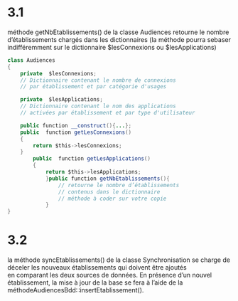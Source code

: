 # 3.1
méthode getNbEtablissements() de la classe Audiences
retourne le nombre d’établissements chargés dans les dictionnaires 
(la méthode pourra sebaser indifféremment sur le dictionnaire $lesConnexions ou $lesApplications)
```java
class Audiences 
{
    private  $lesConnexions;
    // Dictionnaire contenant le nombre de connexions
    // par établissement et par catégorie d'usages

    private  $lesApplications;
    // Dictionnaire contenant le nom des applications
    // activées par établissement et par type d'utilisateur

    public function __construct(){...};
    public  function getLesConnexions()
    {
        return $this->lesConnexions;
    }
        public  function getLesApplications() 
        {
            return $this->lesApplications;
            }public function getNbEtablissements(){
                // retourne le nombre d’établissements
                // contenus dans le dictionnaire 
                // méthode à coder sur votre copie
            }
}
```
# 3.2
la méthode syncEtablissements() de la classe Synchronisation
se charge   de   déceler   les   nouveaux   établissements   qui   doivent   être   ajoutés  
en comparant les deux sources de données. En présence d’un nouvel établissement,
la   mise   à   jour   de   la   base   se   fera   à   l’aide   de   la   méthodeAudiencesBdd∷insertEtablissement().
